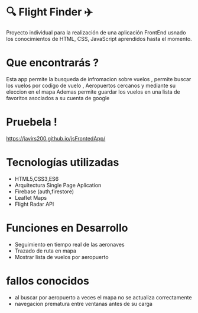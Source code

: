 # :mag: Flight Finder :airplane:

Proyecto individual para la realización de una aplicación FrontEnd usnado los conocimientos de HTML, CSS, JavaScript aprendidos hasta el momento.

# Que encontrarás ?

Esta app permite la busqueda de infromacion sobre vuelos , 
permite buscar los vuelos por codigo de vuelo , Aeropuertos cercanos y mediante su eleccion en el mapa
Ademas permite guardar los vuelos en una lista de favoritos asociados a su cuenta de google

# Pruebela !

https://javirs200.github.io/jsFrontedApp/

# Tecnologías utilizadas

- HTML5,CSS3,ES6
- Arquitectura Single Page Aplication
- Firebase (auth,firestore)
- Leaflet Maps
- Flight Radar API

# Funciones en Desarrollo

- Seguimiento en tiempo real de las aeronaves
- Trazado de ruta en mapa
- Mostrar lista de vuelos por aeropuerto 

# fallos conocidos 

- al buscar por aeropuerto a veces el mapa no se actualiza correctamente
- navegacion prematura entre ventanas antes de su carga